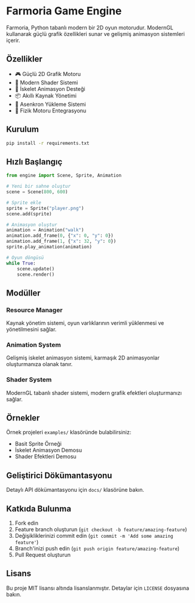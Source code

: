# Farmoria Game Engine

Farmoria, Python tabanlı modern bir 2D oyun motorudur. ModernGL kullanarak güçlü grafik özellikleri sunar ve gelişmiş animasyon sistemleri içerir.

## Özellikler

- 🎮 Güçlü 2D Grafik Motoru
- 🎨 Modern Shader Sistemi
- 💫 İskelet Animasyon Desteği
- 📦 Akıllı Kaynak Yönetimi
- 🚀 Asenkron Yükleme Sistemi
- 🎯 Fizik Motoru Entegrasyonu

## Kurulum

```bash
pip install -r requirements.txt
```

## Hızlı Başlangıç

```python
from engine import Scene, Sprite, Animation

# Yeni bir sahne oluştur
scene = Scene(800, 600)

# Sprite ekle
sprite = Sprite("player.png")
scene.add(sprite)

# Animasyon oluştur
animation = Animation("walk")
animation.add_frame(0, {"x": 0, "y": 0})
animation.add_frame(1, {"x": 32, "y": 0})
sprite.play_animation(animation)

# Oyun döngüsü
while True:
    scene.update()
    scene.render()
```

## Modüller

### Resource Manager
Kaynak yönetim sistemi, oyun varlıklarının verimli yüklenmesi ve yönetilmesini sağlar.

### Animation System
Gelişmiş iskelet animasyon sistemi, karmaşık 2D animasyonlar oluşturmanıza olanak tanır.

### Shader System
ModernGL tabanlı shader sistemi, modern grafik efektleri oluşturmanızı sağlar.

## Örnekler

Örnek projeleri `examples/` klasöründe bulabilirsiniz:
- Basit Sprite Örneği
- İskelet Animasyon Demosu
- Shader Efektleri Demosu

## Geliştirici Dökümantasyonu

Detaylı API dökümantasyonu için `docs/` klasörüne bakın.

## Katkıda Bulunma

1. Fork edin
2. Feature branch oluşturun (`git checkout -b feature/amazing-feature`)
3. Değişikliklerinizi commit edin (`git commit -m 'Add some amazing feature'`)
4. Branch'inizi push edin (`git push origin feature/amazing-feature`)
5. Pull Request oluşturun

## Lisans

Bu proje MIT lisansı altında lisanslanmıştır. Detaylar için `LICENSE` dosyasına bakın.

